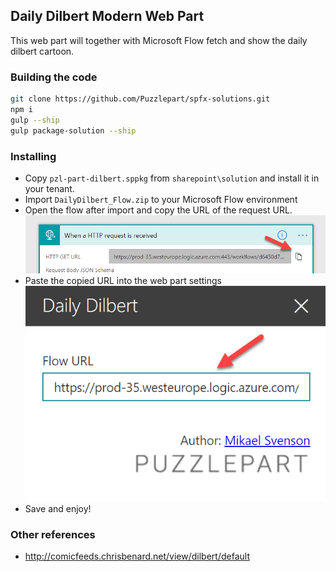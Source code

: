 ## Daily Dilbert Modern Web Part

This web part will together with Microsoft Flow fetch and show the daily dilbert cartoon.

### Building the code

```bash
git clone https://github.com/Puzzlepart/spfx-solutions.git
npm i
gulp --ship
gulp package-solution --ship
```

### Installing
* Copy `pzl-part-dilbert.sppkg` from `sharepoint\solution` and install it in your tenant.
* Import `DailyDilbert_Flow.zip` to your Microsoft Flow environment
* Open the flow after import and copy the URL of the request URL.
  <br/>![copy flow url](./flow-url.png)
* Paste the copied URL into the web part settings
  <br/>![copy flow url](./webpart-url.png)
* Save and enjoy!

### Other references
* http://comicfeeds.chrisbenard.net/view/dilbert/default


